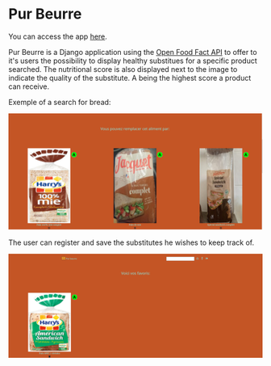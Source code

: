 # Pur Beurre
You can access the app [here](https://django-lu-app.herokuapp.com/).

Pur Beurre is a Django application using the [Open Food Fact API](https://fr.openfoodfacts.org/) to offer to it's users the possibility to display healthy substitues for a specific product searched.
The nutritional score is also displayed next to the image to indicate the quality of the substitute. A being the highest score a product can receive.

Exemple of a search for bread:

![Usage Exemple](exemple.png)

The user can register and save the substitutes he wishes to keep track of.

![Favorites](favorites.png)
